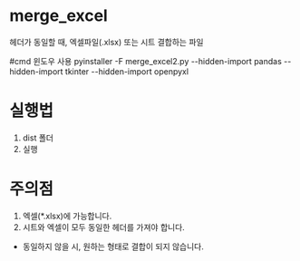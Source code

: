 # merge_excel
헤더가 동일할 때, 엑셀파일(.xlsx) 또는 시트 결합하는 파일

#cmd 윈도우 사용
pyinstaller -F merge_excel2.py --hidden-import pandas --hidden-import tkinter --hidden-import openpyxl

# 실행법
1. dist 폴더
2. 실행

# 주의점
1. 엑셀(*.xlsx)에 가능합니다.
2. 시트와 엑셀이 모두 동일한 헤더를 가져야 합니다.
 - 동일하지 않을 시, 원하는 형태로 결합이 되지 않습니다.
